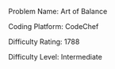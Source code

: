 Problem Name: Art of Balance

Coding Platform: CodeChef

Difficulty Rating: 1788

Difficulty Level: Intermediate
